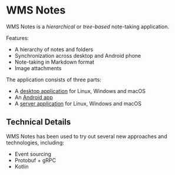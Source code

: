 # WMS Notes <!-- [![Build Status](https://travis-ci.org/scheleaap/wmsnotes-desktop-java.svg?branch=master)](https://travis-ci.org/scheleaap/wmsnotes-desktop-java) -->

WMS Notes is a *hierarchical* or *tree-based* note-taking application.

Features:
* A hierarchy of notes and folders
* Synchronization across desktop and Android phone
* Note-taking in Markdown format
* Image attachments

The application consists of three parts:
* A [desktop application](desktop/README.md) for Linux, Windows and macOS
* An [Android app](https://github.com/scheleaap/wmsnotes-android)
* A [server application](server/README.md) for Linux, Windows and macOS

## Technical Details

WMS Notes has been used to try out several new approaches and technologies, including:
* Event sourcing
* Protobuf + gRPC
* Kotlin
